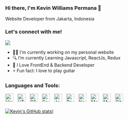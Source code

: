 ### Hi there, I'm Kevin Williams Permana 👋

Website Developer from Jakarta, Indonesia

### Let's connect with me! 

<p> 
    <a href="https://www.linkedin.com/in/kevin-permana/" target="_blank"><img src="https://img.shields.io/badge/LinkedIn-blue" /></a>
</p>

- 👨‍🔧 I'm currently working on my personal website
- 🔍 I’m currently Learning Javascript, ReactJs, Redux
- 💖 I Love FrontEnd & Backend Developer
- ⚡ Fun fact: I love to play guitar

### Languages and Tools:

<img align="left" alt="Visual Studio Code" width="26px" src="https://cdn.jsdelivr.net/gh/devicons/devicon/icons/vscode/vscode-original.svg" style="padding-right:10px;" />
<img align="left" alt="HTML5" width="26px" src="https://cdn.jsdelivr.net/gh/devicons/devicon/icons/html5/html5-original.svg" style="padding-right:10px;" />
<img align="left" alt="CSS3" width="26px" src="https://cdn.jsdelivr.net/gh/devicons/devicon/icons/css3/css3-original.svg" style="padding-right:10px;" />
<img align="left" alt="Sass" width="26px" src="https://cdn.jsdelivr.net/gh/devicons/devicon/icons/sass/sass-original.svg" style="padding-right:10px;" />
<img align="left" alt="JavaScript" width="26px" src="https://cdn.jsdelivr.net/gh/devicons/devicon/icons/javascript/javascript-original.svg" style="padding-right:10px;" />
<img align="left" alt="React" width="26px" src="https://cdn.jsdelivr.net/gh/devicons/devicon/icons/react/react-original.svg" style="padding-right:10px;" />
<img align="left" alt="Node.js" width="26px" src="https://cdn.jsdelivr.net/gh/devicons/devicon/icons/nodejs/nodejs-original.svg" style="padding-right:10px;" />
<img align="left" alt="MongoDB" width="26px" src="https://cdn.jsdelivr.net/gh/devicons/devicon/icons/mongodb/mongodb-original.svg" style="padding-right:10px;" />
<img align="left" alt="MySQL" width="26px" src="https://cdn.jsdelivr.net/gh/devicons/devicon/icons/mysql/mysql-original.svg" style="padding-right:10px;" />
<img align="left" alt="Git" width="26px" src="https://cdn.jsdelivr.net/gh/devicons/devicon/icons/git/git-original.svg" style="padding-right:10px;" />

<br />
<br />

[![Kevin's GitHub stats](https://github-readme-stats.vercel.app/api?username=Kev2Cod&theme=tokyonight&show_icons=true))](https://github.com/Kev2Cod/github-readme-stats)



<!---
kevinwilliamspermana/kevinwilliamspermana is a ✨ special ✨ repository because its `README.md` (this file) appears on your GitHub profile.
You can click the Preview link to take a look at your changes.
--->
